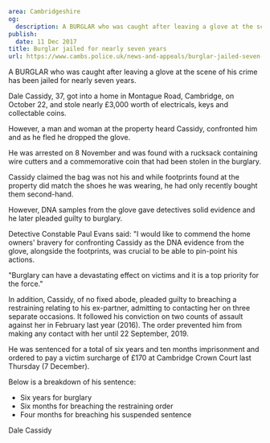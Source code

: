 ```yaml
area: Cambridgeshire
og:
  description: A BURGLAR who was caught after leaving a glove at the scene of his crime has been jailed for nearly seven years.
publish:
  date: 11 Dec 2017
title: Burglar jailed for nearly seven years
url: https://www.cambs.police.uk/news-and-appeals/burglar-jailed-seven-years
```

A BURGLAR who was caught after leaving a glove at the scene of his crime has been jailed for nearly seven years.

Dale Cassidy, 37, got into a home in Montague Road, Cambridge, on October 22, and stole nearly £3,000 worth of electricals, keys and collectable coins.

However, a man and woman at the property heard Cassidy, confronted him and as he fled he dropped the glove.

He was arrested on 8 November and was found with a rucksack containing wire cutters and a commemorative coin that had been stolen in the burglary.

Cassidy claimed the bag was not his and while footprints found at the property did match the shoes he was wearing, he had only recently bought them second-hand.

However, DNA samples from the glove gave detectives solid evidence and he later pleaded guilty to burglary.

Detective Constable Paul Evans said: "I would like to commend the home owners' bravery for confronting Cassidy as the DNA evidence from the glove, alongside the footprints, was crucial to be able to pin-point his actions.

"Burglary can have a devastating effect on victims and it is a top priority for the force."

In addition, Cassidy, of no fixed abode, pleaded guilty to breaching a restraining relating to his ex-partner, admitting to contacting her on three separate occasions. It followed his conviction on two counts of assault against her in February last year (2016). The order prevented him from making any contact with her until 22 September, 2019.

He was sentenced for a total of six years and ten months imprisonment and ordered to pay a victim surcharge of £170 at Cambridge Crown Court last Thursday (7 December).

Below is a breakdown of his sentence:

 * Six years for burglary
 * Six months for breaching the restraining order
 * Four months for breaching his suspended sentence

Dale Cassidy
